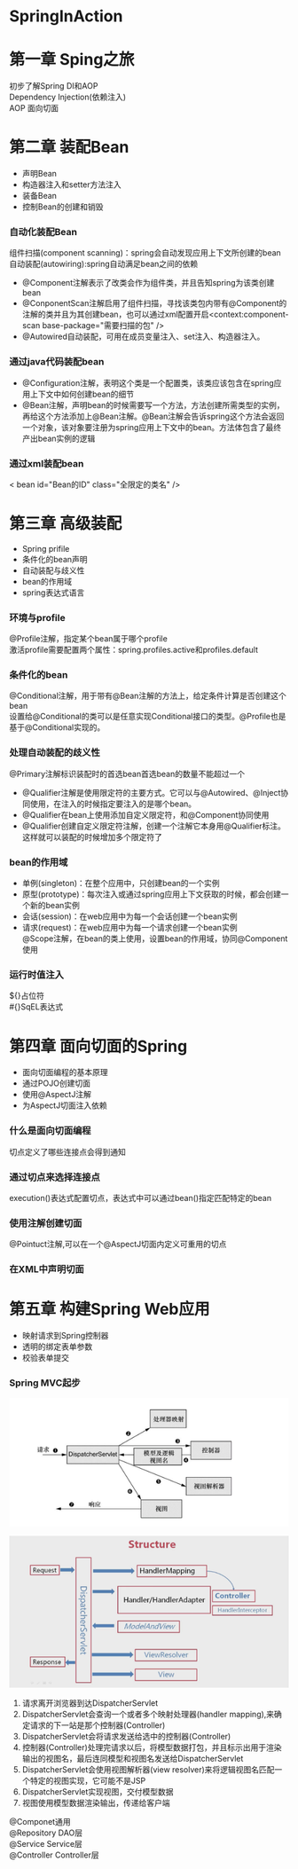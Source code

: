 SpringInAction
==============  
# 第一章 Sping之旅  
初步了解Spring DI和AOP  
Dependency Injection(依赖注入)  
AOP 面向切面
# 第二章 装配Bean  
* 声明Bean
* 构造器注入和setter方法注入
* 装备Bean
* 控制Bean的创建和销毁  
### 自动化装配Bean  
组件扫描(component scanning)：spring会自动发现应用上下文所创建的bean  
自动装配(autowiring):spring自动满足bean之间的依赖  
    
* @Component注解表示了改类会作为组件类，并且告知spring为该类创建bean  
* @ConponentScan注解启用了组件扫描，寻找该类包内带有@Component的注解的类并且为其创建bean，也可以通过xml配置开启<context:component-scan base-package="需要扫描的包" />  
* @Autowired自动装配，可用在成员变量注入、set注入、构造器注入。
### 通过java代码装配bean  
* @Configuration注解，表明这个类是一个配置类，该类应该包含在spring应用上下文中如何创建bean的细节  
* @Bean注解，声明bean的时候需要写一个方法，方法创建所需类型的实例，再给这个方法添加上@Bean注解。@Bean注解会告诉spring这个方法会返回一个对象，该对象要注册为spring应用上下文中的bean。方法体包含了最终产出bean实例的逻辑
### 通过xml装配bean  
< bean id="Bean的ID" class="全限定的类名" />
# 第三章 高级装配  
* Spring prifile  
* 条件化的bean声明
* 自动装配与歧义性
* bean的作用域
* spring表达式语言  
### 环境与profile
@Profile注解，指定某个bean属于哪个profile  
激活profile需要配置两个属性：spring.profiles.active和profiles.default  
### 条件化的bean  
@Conditional注解，用于带有@Bean注解的方法上，给定条件计算是否创建这个bean  
设置给@Conditional的类可以是任意实现Conditional接口的类型。@Profile也是基于@Conditional实现的。  
### 处理自动装配的歧义性  
@Primary注解标识装配时的首选bean首选bean的数量不能超过一个  
  
* @Qualifier注解是使用限定符的主要方式。它可以与@Autowired、@Inject协同使用，在注入的时候指定要注入的是哪个bean。  
* @Qualifier在bean上使用添加自定义限定符，和@Component协同使用  
* @Qualifier创建自定义限定符注解，创建一个注解它本身用@Qualifier标注。这样就可以装配的时候增加多个限定符了    
### bean的作用域  
* 单例(singleton)：在整个应用中，只创建bean的一个实例  
* 原型(prototype)：每次注入或通过spring应用上下文获取的时候，都会创建一个新的bean实例  
* 会话(session)：在web应用中为每一个会话创建一个bean实例  
* 请求(request)：在web应用中为每一个请求创建一个bean实例  
@Scope注解，在bean的类上使用，设置bean的作用域，协同@Component使用  
### 运行时值注入  
${}占位符  
 #{}SqEL表达式  
# 第四章 面向切面的Spring  
* 面向切面编程的基本原理
* 通过POJO创建切面
* 使用@AspectJ注解
* 为AspectJ切面注入依赖  
### 什么是面向切面编程  
切点定义了哪些连接点会得到通知  
### 通过切点来选择连接点  
execution()表达式配置切点，表达式中可以通过bean()指定匹配特定的bean  
### 使用注解创建切面  
@Pointuct注解,可以在一个@AspectJ切面内定义可重用的切点  
### 在XML中声明切面  
  
# 第五章 构建Spring Web应用  
* 映射请求到Spring控制器
* 透明的绑定表单参数
* 校验表单提交  
### Spring MVC起步  
![Alt text](/image/image1.png "MVC流程图")  
  
![Alt text](/image/image2.png "MVC流程图")  
  
1. 请求离开浏览器到达DispatcherServlet  
2. DispatcherServlet会查询一个或者多个映射处理器(handler mapping),来确定请求的下一站是那个控制器(Controller)  
3. DispatcherServlet会将请求发送给选中的控制器(Controller)  
4. 控制器(Controller)处理完请求以后，将模型数据打包，并且标示出用于渲染输出的视图名，最后连同模型和视图名发送给DispatcherServlet  
5. DispatcherServlet会使用视图解析器(view resolver)来将逻辑视图名匹配一个特定的视图实现，它可能不是JSP  
6. DispatcherServlet实现视图，交付模型数据
7. 视图使用模型数据渲染输出，传递给客户端  

@Componet通用  
@Repository DAO层  
@Service  Service层  
@Controller Controller层  


 


